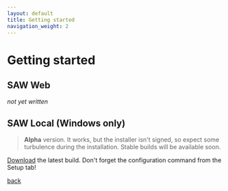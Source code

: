 ```yaml
---
layout: default
title: Getting started
navigation_weight: 2
---
```

# Getting started

## SAW Web

*not yet written*

## SAW Local (Windows only)
> **Alpha** version. It works, but the installer isn't signed, so expect some turbulence during the installation. Stable builds will be available soon.

[Download](https://ci.appveyor.com/project/wdecay/azure-cortanaintelligence-solutionauthoringworkspa/branch/local/artifacts) the latest build. Don't forget the configuration command from the Setup tab!

[back](./)
